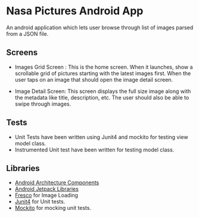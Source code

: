 # Nasa Pictures Android App

An android application which lets user browse through list of images parsed from a JSON file.

## Screens
* Images Grid Screen : This is the home screen. When it launches, show a scrollable grid of pictures starting with the latest images first. When the user taps on an image that should open the image detail screen.

* Image Detail Screen: This screen displays the full size image along with the metadata like title, description, etc. The user should also be able to swipe through images.

## Tests

* Unit Tests have been written using Junit4 and mockito for testing view model class.
* Instrumented Unit test have been written for testing model class.


## Libraries
* [Android Architecture Components](https://developer.android.com/arch)
* [Android Jetpack Libraries](https://developer.android.com/jetpack)
* [Fresco](https://frescolib.org) for Image Loading
* [Junit4](https://developer.android.com/training/testing/unit-testing/local-unit-tests) for Unit tests.
* [Mockito](http://site.mockito.org/) for mocking unit tests.